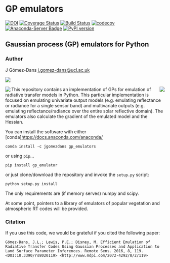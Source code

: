 # GP emulators

[![DOI](https://zenodo.org/badge/DOI/10.5281/zenodo.45259.svg)](https://doi.org/10.5281/zenodo.45259)
[![Coverage Status](https://coveralls.io/repos/github/jgomezdans/gp_emulator/badge.svg?branch=tests)](https://coveralls.io/github/jgomezdans/gp_emulator?branch=tests)
[![Build Status](https://travis-ci.org/jgomezdans/gp_emulator.svg?branch=master)](https://travis-ci.org/jgomezdans/gp_emulator)
[![codecov](https://codecov.io/gh/jgomezdans/gp_emulator/branch/master/graph/badge.svg?longCache=true&style=flat)](https://codecov.io/gh/jgomezdans/gp_emulator)
[![Anaconda-Server Badge](https://anaconda.org/jgomezdans/gp_emulator/badges/version.svg)](https://anaconda.org/jgomezdans/gp_emulator)
[![PyPI version](https://badge.fury.io/py/gp_emulator.svg)](https://badge.fury.io/py/gp_emulator)


## Gaussian process (GP) emulators for Python

### Author  
J Gómez-Dans <j.gomez-dans@ucl.ac.uk>
<p><img src="http://www.multiply-h2020.eu/wp-content/uploads/2018/08/multiply_banner_2018_klein.jpg" align="center" \></p>
<p><img src="https://www.nceo.ac.uk/wp-content/themes/nceo/assets/images/logos/img_logo_purple.svg" align="left" />

<img src="http://www.esa.int/esalogo/images/logotype/img_colorlogo_darkblue.gif" scale="20%" align="right" />
</p>




This repository contains an implementation of GPs for emulation of radiative transfer models in Python. This particular implementation is focused on emulating univariate output models (e.g. emulating reflectance or radiance for a single sensor band) and multivariate outputs (e.g. emulating reflectance/radiance over the entire solar reflective domain). The emulators also calculate the gradient of the emulated model and the Hessian.

You can install the software with either [conda]<https://docs.anaconda.com/anaconda/>

    conda install -c jgomezdans gp_emulators

or using `pip`...

    pip install gp_emulator

or just clone/download the repository and invoke the `setup.py` script:

    python setup.py install

The only requirements are (if memory serves) numpy and scipy. 

At some point, pointers to a library of emulators of popular vegetation and atmospheric RT codes will be provided.

### Citation


If you use this code, we would be grateful if you cited the following paper:

    Gómez-Dans, J.L.; Lewis, P.E.; Disney, M. Efficient Emulation of Radiative Transfer Codes Using Gaussian Processes and Application to Land Surface Parameter Inferences. Remote Sens. 2016, 8, 119. <DOI:10.3390/rs8020119> <http://www.mdpi.com/2072-4292/8/2/119>

